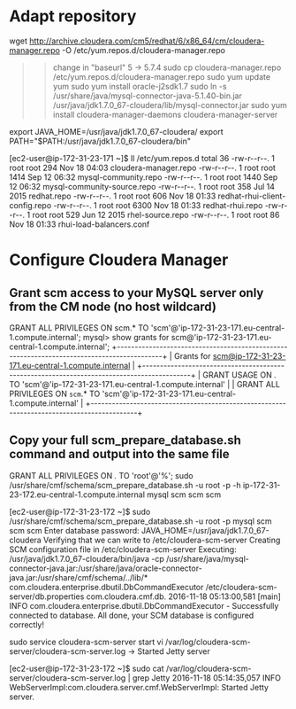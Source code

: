 # Adapt repository 
wget http://archive.cloudera.com/cm5/redhat/6/x86_64/cm/cloudera-manager.repo -O /etc/yum.repos.d/cloudera-manager.repo
>> change in "baseurl" 5 -> 5.7.4
sudo cp cloudera-manager.repo /etc/yum.repos.d/cloudera-manager.repo
sudo yum update yum
sudo yum install oracle-j2sdk1.7
sudo ln -s /usr/share/java/mysql-connector-java-5.1.40-bin.jar /usr/java/jdk1.7.0_67-cloudera/lib/mysql-connector.jar
sudo yum install cloudera-manager-daemons cloudera-manager-server

export JAVA_HOME=/usr/java/jdk1.7.0_67-cloudera/
export PATH="$PATH:/usr/java/jdk1.7.0_67-cloudera/bin"

[ec2-user@ip-172-31-23-171 ~]$ ll /etc/yum.repos.d
total 36
-rw-r--r--. 1 root root  294 Nov 18 04:03 cloudera-manager.repo
-rw-r--r--. 1 root root 1414 Sep 12 06:32 mysql-community.repo
-rw-r--r--. 1 root root 1440 Sep 12 06:32 mysql-community-source.repo
-rw-r--r--. 1 root root  358 Jul 14  2015 redhat.repo
-rw-r--r--. 1 root root  606 Nov 18 01:33 redhat-rhui-client-config.repo
-rw-r--r--. 1 root root 6300 Nov 18 01:33 redhat-rhui.repo
-rw-r--r--. 1 root root  529 Jun 12  2015 rhel-source.repo
-rw-r--r--. 1 root root   86 Nov 18 01:33 rhui-load-balancers.conf


# Configure Cloudera Manager

## Grant scm access to your MySQL server only from the CM node (no host wildcard)    
GRANT ALL PRIVILEGES ON scm.* TO 'scm'@'ip-172-31-23-171.eu-central-1.compute.internal';
mysql> show grants for scm@'ip-172-31-23-171.eu-central-1.compute.internal';
+-------------------------------------------------------------------------------------------+
| Grants for scm@ip-172-31-23-171.eu-central-1.compute.internal                             |
+-------------------------------------------------------------------------------------------+
| GRANT USAGE ON *.* TO 'scm'@'ip-172-31-23-171.eu-central-1.compute.internal'              |
| GRANT ALL PRIVILEGES ON `scm`.* TO 'scm'@'ip-172-31-23-171.eu-central-1.compute.internal' |
+-------------------------------------------------------------------------------------------+

## Copy your full scm_prepare_database.sh command and output into the same file
GRANT ALL PRIVILEGES ON *.* TO 'root'@'%';
sudo /usr/share/cmf/schema/scm_prepare_database.sh -u root -p -h ip-172-31-23-172.eu-central-1.compute.internal mysql scm scm scm

[ec2-user@ip-172-31-23-172 ~]$ sudo /usr/share/cmf/schema/scm_prepare_database.sh -u root -p mysql scm scm scm
Enter database password:
JAVA_HOME=/usr/java/jdk1.7.0_67-cloudera
Verifying that we can write to /etc/cloudera-scm-server
Creating SCM configuration file in /etc/cloudera-scm-server
Executing:  /usr/java/jdk1.7.0_67-cloudera/bin/java -cp /usr/share/java/mysql-connector-java.jar:/usr/share/java/oracle-connector-java.jar:/usr/share/cmf/schema/../lib/* com.cloudera.enterprise.dbutil.DbCommandExecutor /etc/cloudera-scm-server/db.properties com.cloudera.cmf.db.
2016-11-18 05:13:00,581 [main] INFO  com.cloudera.enterprise.dbutil.DbCommandExecutor  - Successfully connected to database.
All done, your SCM database is configured correctly!

sudo service cloudera-scm-server start
vi /var/log/cloudera-scm-server/cloudera-scm-server.log -> Started Jetty server

[ec2-user@ip-172-31-23-172 ~]$ sudo cat /var/log/cloudera-scm-server/cloudera-scm-server.log | grep Jetty
2016-11-18 05:14:35,057 INFO WebServerImpl:com.cloudera.server.cmf.WebServerImpl: Started Jetty server.

